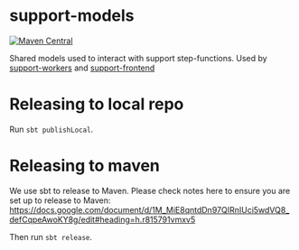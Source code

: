 # support-models

[![Maven Central](https://maven-badges.herokuapp.com/maven-central/com.gu/support-models_2.11/badge.svg)](https://maven-badges.herokuapp.com/maven-central/com.gu/support-models_2.11)

Shared models used to interact with support step-functions.  Used by [support-workers](https://github.com/guardian/support-workers) and [support-frontend](https://github.com/guardian/support-frontend)

Releasing to local repo
==================

Run `sbt publishLocal`.


Releasing to maven
==================

We use sbt to release to Maven. Please check notes here to ensure you are set up to release to Maven:
https://docs.google.com/document/d/1M_MiE8qntdDn97QIRnIUci5wdVQ8_defCqpeAwoKY8g/edit#heading=h.r815791vmxv5

Then run `sbt release`.
